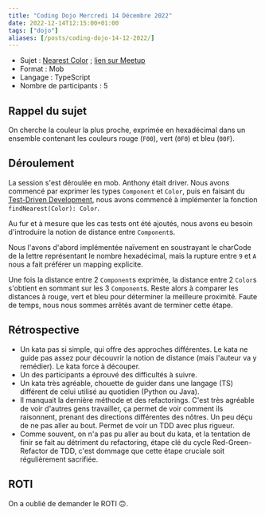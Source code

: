 ```yaml
---
title: "Coding Dojo Mercredi 14 Décembre 2022"
date: 2022-12-14T12:15:00+01:00
tags: ["dojo"]
aliases: [/posts/coding-dojo-14-12-2022/]
---
```


- Sujet : [Nearest Color](https://codingdojo.org/kata/NearestColor/) ; [lien sur Meetup](https://www.meetup.com/fr-FR/software-craftsmanship-lyon/events/289884566/)
- Format : Mob
- Langage : TypeScript
- Nombre de participants : 5

## Rappel du sujet

On cherche la couleur la plus proche, exprimée en hexadécimal dans un ensemble contenant les couleurs rouge (`F00`), vert (`0F0`) et bleu (`00F`).

## Déroulement

La session s'est déroulée en mob.
Anthony était driver.
Nous avons commencé par exprimer les types `Component` et `Color`, puis en faisant du [Test-Driven Development](https://en.wikipedia.org/wiki/Test-driven_development), nous avons commencé à implémenter la fonction `findNearest(Color): Color`.

Au fur et à mesure que les cas tests ont été ajoutés, nous avons eu besoin d'introduire la notion de distance entre ``Component``s.

Nous l'avons d'abord implémentée naïvement en soustrayant le charCode de la lettre représentant le nombre hexadécimal, mais la rupture entre `9` et `A` nous a fait préférer un mapping explicite.

Une fois la distance entre 2 ``Component``s exprimée, la distance entre 2 ``Color``s s'obtient en sommant sur les 3 ``Component``s.
Reste alors à comparer les distances à rouge, vert et bleu pour déterminer la meilleure proximité.
Faute de temps, nous nous sommes arrêtés avant de terminer cette étape.

## Rétrospective

- Un kata pas si simple, qui offre des approches différentes.
Le kata ne guide pas assez pour découvrir la notion de distance (mais l'auteur va y remédier).
Le kata force à découper.
- Un des participants a éprouvé des difficultés à suivre.
- Un kata très agréable, chouette de guider dans une langage (TS) différent de celui utilisé au quotidien (Python ou Java).
- Il manquait la dernière méthode et des refactorings.
C'est très agréable de voir d'autres gens travailler, ça permet de voir comment ils raisonnent, prenant des directions différentes des nôtres.
Un peu déçu de ne pas aller au bout.
Permet de voir un TDD avec plus rigueur.
- Comme souvent, on n'a pas pu aller au bout du kata, et la tentation de finir se fait au détriment du refactoring, étape clé du cycle Red-Green-Refactor de TDD, c'est dommage que cette étape cruciale soit régulièrement sacrifiée.


## ROTI

On a oublié de demander le ROTI 🙃.
